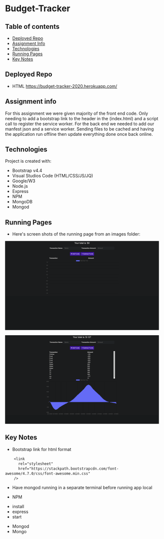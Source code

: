 # Budget-Tracker

## Table of contents

- [Deployed Repo](#deployed-repo)
- [Assignment Info](#assignment-info)
- [Technologies](#technologies)
- [Running Pages](#running-pages)
- [Key Notes](#key-notes)

## Deployed Repo

- HTML
  https://budget-tracker-2020.herokuapp.com/

## Assignment info

For this assignment we were given majority of the front end
code. Only needing to add a bootstrap link to the header in
the (index.html) and a script call to register the service 
worker. For the back end we needed to add our manfest json 
and a service worker. Sending files to be cached and having
the application run offline then update everything done once
back online.

## Technologies

Project is created with:

- Bootstrap v4.4
- Visual Studios Code (HTML/CSS/JS/JQ)
- Google/W3
- Node.js
- Express
- NPM
- MongoDB
- Mongod

## Running Pages

- Here's screen shots of the running page from an images folder:

![Home Page](public/images/start.png)

![Update Page](public/images/track.png)

## Key Notes

- Bootstrap link for html format

```
    <link
      rel="stylesheet"
      href="https://stackpath.bootstrapcdn.com/font-awesome/4.7.0/css/font-awesome.min.css"
    />
```

- Have mongod running in a separate terminal before running app local

- NPM

* install
* express
* start

- Mongod
- Mongo
